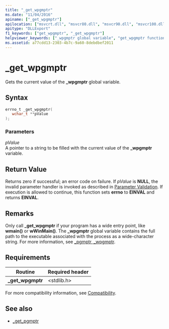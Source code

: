 ```yaml
---
title: "_get_wpgmptr"
ms.date: "11/04/2016"
apiname: ["_get_wpgmptr"]
apilocation: ["msvcrt.dll", "msvcr80.dll", "msvcr90.dll", "msvcr100.dll", "msvcr100_clr0400.dll", "msvcr110.dll", "msvcr110_clr0400.dll", "msvcr120.dll", "msvcr120_clr0400.dll", "ucrtbase.dll", "api-ms-win-crt-runtime-l1-1-0.dll"]
apitype: "DLLExport"
f1_keywords: ["get_wpgmptr", "_get_wpgmptr"]
helpviewer_keywords: ["_wpgmptr global variable", "get_wpgmptr function", "wpgmptr global variable", "_get_wpgmptr function"]
ms.assetid: a77cdd13-2303-4b7c-9a60-8debdbef2011
---
```

# _get_wpgmptr

Gets the current value of the **_wpgmptr** global variable.

## Syntax

```C
errno_t _get_wpgmptr(
   wchar_t **pValue
);
```

### Parameters

*pValue*<br/>
A pointer to a string to be filled with the current value of the **_wpgmptr** variable.

## Return Value

Returns zero if successful; an error code on failure. If *pValue* is **NULL**, the invalid parameter handler is invoked as described in [Parameter Validation](../../c-runtime-library/parameter-validation.md). If execution is allowed to continue, this function sets **errno** to **EINVAL** and returns **EINVAL**.

## Remarks

Only call **_get_wpgmptr** if your program has a wide entry point, like **wmain()** or **wWinMain()**. The **_wpgmptr** global variable contains the full path to the executable associated with the process as a wide-character string. For more information, see [_pgmptr, _wpgmptr](../../c-runtime-library/pgmptr-wpgmptr.md).

## Requirements

|Routine|Required header|
|-------------|---------------------|
|**_get_wpgmptr**|\<stdlib.h>|

For more compatibility information, see [Compatibility](../../c-runtime-library/compatibility.md).

## See also

- [_get_pgmptr](get-pgmptr.md)
